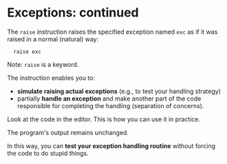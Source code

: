 # Exceptions: continued

The `raise` instruction raises the specified exception named `exc` as if it was raised in a normal (natural) way:

`   raise exc       `  

Note: `raise` is a keyword.

The instruction enables you to:

- **simulate raising actual exceptions** (e.g., to test your handling strategy)
- partially **handle an exception** and make another part of the code responsible for completing the handling (separation of concerns).

Look at the code in the editor. This is how you can use it in practice.

The program's output remains unchanged.

In this way, you can **test your exception handling routine** without forcing the code to do stupid things.